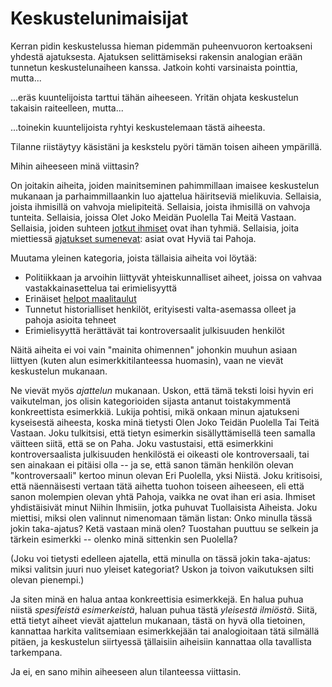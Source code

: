 # Keskustelunimaisijat

Kerran pidin keskustelussa hieman pidemmän puheenvuoron kertoakseni yhdestä ajatuksesta. Ajatuksen selittämiseksi rakensin analogian erään tunnetun keskustelunaiheen kanssa. Jatkoin kohti varsinaista pointtia, mutta...

...eräs kuuntelijoista tarttui tähän aiheeseen. Yritän ohjata keskustelun takaisin raiteelleen, mutta...

...toinekin kuuntelijoista ryhtyi keskustelemaan tästä aiheesta.

Tilanne riistäytyy käsistäni ja keskstelu pyöri tämän toisen aiheen ympärillä.

Mihin aiheeseen minä viittasin?

On joitakin aiheita, joiden mainitseminen pahimmillaan imaisee keskustelun mukanaan ja parhaimmillaankin luo ajattelua häiritseviä mielikuvia. Sellaisia, joista ihmisillä on vahvoja mielipiteitä. Sellaisia, joista ihmisillä on vahvoja tunteita. Sellaisia, joissa Olet Joko Meidän Puolella Tai Meitä Vastaan. Sellaisia, joiden suhteen [jotkut ihmiset]() ovat ihan tyhmiä. Sellaisia, joita miettiessä [ajatukset sumenevat](): asiat ovat Hyviä tai Pahoja.

Muutama yleinen kategoria, joista tällaisia aiheita voi löytää:

- Politiikkaan ja arvoihin liittyvät yhteiskunnalliset aiheet, joissa on vahvaa vastakkainasettelua tai erimielisyyttä
- Erinäiset [helpot maalitaulut]()
- Tunnetut historialliset henkilöt, erityisesti valta-asemassa olleet ja pahoja asioita tehneet
- Erimielisyyttä herättävät tai kontroversaalit julkisuuden henkilöt

Näitä aiheita ei voi vain "mainita ohimennen" johonkin muuhun asiaan liittyen (kuten alun esimerkkitilanteessa huomasin), vaan ne vievät keskustelun mukanaan.

Ne vievät myös *ajattelun* mukanaan. Uskon, että tämä teksti loisi hyvin eri vaikutelman, jos olisin kategorioiden sijasta antanut toistakymmentä konkreettista esimerkkiä. Lukija pohtisi, mikä onkaan minun ajatukseni kyseisestä aiheesta, koska minä tietysti Olen Joko Teidän Puolella Tai Teitä Vastaan. Joku tulkitsisi, että tietyn esimerkin sisällyttämisellä teen samalla väitteen siitä, että se on Paha. Joku vastustaisi, että esimerkkini kontroversaalista julkisuuden henkilöstä ei oikeasti ole kontroversaali, tai sen ainakaan ei pitäisi olla -- ja se, että sanon tämän henkilön olevan "kontroversaali" kertoo minun olevan Eri Puolella, yksi Niistä. Joku kritisoisi, että näennäisesti vertaan tätä aihetta tuohon toiseen aiheeseen, eli että sanon molempien olevan yhtä Pahoja, vaikka ne ovat ihan eri asia. Ihmiset yhdistäisivät minut Niihin Ihmisiin, jotka puhuvat Tuollaisista Aiheista. Joku miettisi, miksi olen valinnut nimenomaan tämän listan: Onko minulla tässä jokin taka-ajatus? Ketä vastaan minä olen? Tuostahan puuttuu se selkein ja tärkein esimerkki -- olenko minä sittenkin sen Puolella?

(Joku voi tietysti edelleen ajatella, että minulla on tässä jokin taka-ajatus: miksi valitsin juuri nuo yleiset kategoriat? Uskon ja toivon vaikutuksen silti olevan pienempi.)

Ja siten minä en halua antaa konkreettisia esimerkkejä. En halua puhua niistä *spesifeistä esimerkeistä*, haluan puhua tästä *yleisestä ilmiöstä*. Siitä, että tietyt aiheet vievät ajattelun mukanaan, tästä on hyvä olla tietoinen, kannattaa harkita valitsemiaan esimerkkejään tai analogioitaan tätä silmällä pitäen, ja keskustelun siirtyessä ţällaisiin aiheisiin kannattaa olla tavallista tarkempana.

Ja ei, en sano mihin aiheeseen alun tilanteessa viittasin.
